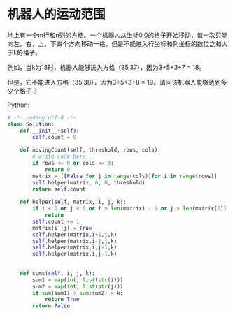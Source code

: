 # 机器人的运动范围

地上有一个m行和n列的方格。一个机器人从坐标0,0的格子开始移动，每一次只能向左，右，上，下四个方向移动一格，但是不能进入行坐标和列坐标的数位之和大于k的格子。 

例如，当k为18时，机器人能够进入方格（35,37），因为3+5+3+7 = 18。

但是，它不能进入方格（35,38），因为3+5+3+8 = 19。请问该机器人能够达到多少个格子？

Python:
```python
# -*- coding:utf-8 -*-
class Solution:
    def __init__(self):
        self.count = 0
    
    def movingCount(self, threshold, rows, cols):
        # write code here
        if rows <= 0 or cols <= 0:
            return 0
        matrix = [[False for j in range(cols)]for i in range(rows)]
        self.helper(matrix, 0, 0, threshold)
        return self.count
        
    def helper(self, matrix, i, j, k):
        if i < 0 or j < 0 or i > len(matrix) - 1 or j > len(matrix[0]) - 1 or matrix[i][j] or self.sums(i,j,k):
            return
        self.count += 1
        matrix[i][j] = True
        self.helper(matrix,i+1,j,k)
        self.helper(matrix,i-1,j,k)
        self.helper(matrix,i,j+1,k)
        self.helper(matrix,i,j-1,k)
        
        
    def sums(self, i, j, k):
        sum1 = map(int, list(str(i)))
        sum2 = map(int, list(str(j)))
        if sum(sum1) + sum(sum2) > k:
            return True
        return False
```
